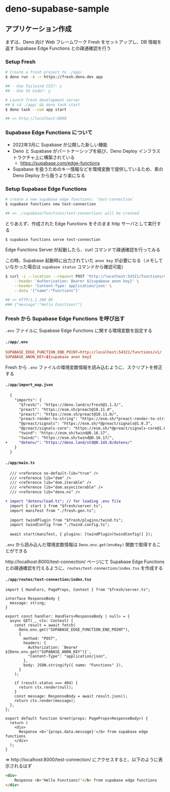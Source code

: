# deno-supabase-sample

## アプリケーション作成

まずは、Deno 向け Web フレームワーク Fresh をセットアップし、DB 情報を返す Supabase Edge Functions との疎通確認を行う

### Setup Fresh
```bash
# Create a fresh project to ./app/
$ deno run -A -r https://fresh.deno.dev app

## - Use Tailwind CSS?: y
## - Use VS Code?: y

# Launch fresh development server
## $ cd ./app/ && deno task start
$ deno task --cwd app start

## => http://localhost:8000
```

### Supabase Edge Functions について
- 2022年3月に Supabase が公開した新しい機能
- Deno と Supabase がパートナーシップを結び、Deno Deploy インフラストラクチャ上に構築されている
    - https://supabase.com/edge-functions
- Supabase を扱うためのキー情報などを環境変数で提供しているため、素の Deno Deploy から扱うより楽になる

### Setup Supabase Edge Functions
```bash
# create a new supabase edge functions: `test-connection`
$ supabase functions new test-connection

## => ./supabase/functions/test-connection/ will be created
```

とりあえず、作成された Edge Functions をそのまま http サーバとして実行する

```bash
$ supabase functions serve test-connection
```

Edge Functions Server が起動したら、curl コマンドで疎通確認を行ってみる

この時、Supabase 起動時に出力されていた `anon key` が必要になる（メモしていなかった場合は `supabase status` コマンドから確認可能）

```bash
$ curl -i --location --request POST 'http://localhost:54321/functions/v1/' \
    --header 'Authorization: Bearer ${supabase anon key}' \
    --header 'Content-Type: application/json' \
    --data '{"name":"Functions"}'

## => HTTP/1.1 200 OK
### {"message":"Hello Functions!"}
```

### Fresh から Supabase Edge Functions を呼び出す
`.env` ファイルに Supabase Edge Functions に関する環境変数を設定する

#### `./app/.env`
```conf
SUPABASE_EDGE_FUNCTION_END_POINT=http://localhost:54321/functions/v1/
SUPABASE_ANON_KEY=${supabase anon key}
```

Fresh から `.env` ファイルの環境変数情報を読み込むように、スクリプトを修正する

#### `./app/import_map.json`
```diff
  {
    "imports": {
      "$fresh/": "https://deno.land/x/fresh@1.1.3/",
      "preact": "https://esm.sh/preact@10.11.0",
      "preact/": "https://esm.sh/preact@10.11.0/",
      "preact-render-to-string": "https://esm.sh/*preact-render-to-string@5.2.4",
      "@preact/signals": "https://esm.sh/*@preact/signals@1.0.3",
      "@preact/signals-core": "https://esm.sh/*@preact/signals-core@1.0.1",
      "twind": "https://esm.sh/twind@0.16.17",
      "twind/": "https://esm.sh/twind@0.16.17/",
+     "dotenv/": "https://deno.land/std@0.145.0/dotenv/"
    }
  }
```

#### `./app/main.ts`
```diff
  /// <reference no-default-lib="true" />
  /// <reference lib="dom" />
  /// <reference lib="dom.iterable" />
  /// <reference lib="dom.asynciterable" />
  /// <reference lib="deno.ns" />

+ import "dotenv/load.ts"; // for loading .env file
  import { start } from "$fresh/server.ts";
  import manifest from "./fresh.gen.ts";
  
  import twindPlugin from "$fresh/plugins/twind.ts";
  import twindConfig from "./twind.config.ts";
  
  await start(manifest, { plugins: [twindPlugin(twindConfig)] });
```

`.env` から読み込んだ環境変数情報は `Deno.env.get(envKey)` 関数で取得することができる

http://localhost:8000/test-connection/ ページにて Supabase Edge Functions との疎通確認を行えるように、`routes/test-connection/index.tsx` を作成する

#### `./app/routes/test-connection/index.tsx`
```tsx
import { Handlers, PageProps, Context } from "$fresh/server.ts";

interface ResponseBody {
  message: string;
}

export const handler: Handlers<ResponseBody | null> = {
  async GET(_, ctx: Context) {
    const result = await fetch(
      Deno.env.get("SUPABASE_EDGE_FUNCTION_END_POINT"),
      {
        method: "POST",
        headers: {
          Authorization: `Bearer ${Deno.env.get("SUPABASE_ANON_KEY")}`,
          "Content-Type": "application/json",
        },
        body: JSON.stringify({ name: "Functions" }),
      }
    );

    if (result.status === 404) {
      return ctx.render(null);
    }
    const message: ResponseBody = await result.json();
    return ctx.render(message);
  },
};

export default function Greet(props: PageProps<ResponseBody>) {
  return (
    <div>
      Response <b>'{props.data.message}'</b> from supabase edge functions
    </div>
  );
}
```

⇒ http://localhost:8000/test-connection/ にアクセスすると、以下のように表示されるはず

```html
<div>
    Response <b>'Hello Functions!'</b> from supabase edge functions
</div>
```
